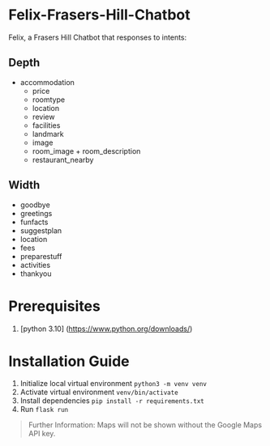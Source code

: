# Felix-Frasers-Hill-Chatbot

Felix, a Frasers Hill Chatbot that responses to intents:

## Depth
- accommodation
  - price
  - roomtype
  - location
  - review
  - facilities
  - landmark
  - image
  - room_image + room_description
  - restaurant_nearby

## Width
- goodbye
- greetings
- funfacts
- suggestplan
- location
- fees
- preparestuff
- activities
- thankyou

# Prerequisites

1. [python 3.10] (https://www.python.org/downloads/)

# Installation Guide

1. Initialize local virtual environment `python3 -m venv venv`
2. Activate virtual environment `venv/bin/activate`
3. Install dependencies `pip install -r requirements.txt`
4. Run `flask run`

> Further Information: Maps will not be shown without the Google Maps API key.